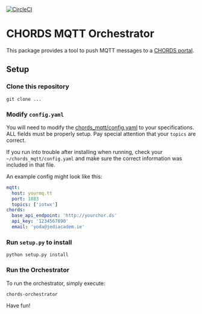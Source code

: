 [![CircleCI](https://img.shields.io/circleci/project/github/iotwx/chords-mqtt-orchestrator/master.svg?style=for-the-badge&logo=circleci)](https://circleci.com/gh/iotwx/chords-mqtt-orchestrator/tree/master)

# CHORDS MQTT Orchestrator

This package provides a tool to push MQTT messages to a [CHORDS portal]().

## Setup

### Clone this repository

```shell
git clone ...
```

### Modify `config.yaml`

You will need to modify the [chords_mqtt/config.yaml](chords_mqtt/config.yaml)
to your specifications.  ALL fields must be properly setup. Pay special attention that
your `topics` are correct.

If you run into trouble after installing when running, check your `~/chords_mqtt/config.yaml` and make
sure the correct information was included in that file.

An example config might look like this:

```yaml
mqtt:
  host: yourmq.tt
  port: 1883
  topics: ['iotwx']
chords:
  base_api_endpoint: 'http://yourchor.ds'
  api_key: '1234567890'
  email: 'yoda@jediacadem.ie'
```


### Run `setup.py` to install

```shell
python setup.py install
```

### Run the Orchestrator

To run the orchestrator, simply execute:

```
chords-orchestrator
```

Have fun!
